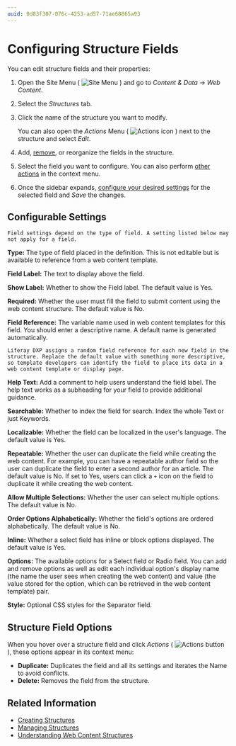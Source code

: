 ```yaml
---
uuid: 0d83f307-076c-4253-ad57-71ae68865a93
---
```

# Configuring Structure Fields

You can edit structure fields and their properties:

1. Open the Site Menu ( ![Site Menu](../../../images/icon-product-menu.png) ) and go to *Content & Data* &rarr; *Web Content*.

1. Select the *Structures* tab.

1. Click the name of the structure you want to modify.

    You can also open the *Actions* Menu ( ![Actions icon](../../../images/icon-actions.png) ) next to the structure and select *Edit*.

1. Add, [remove](#structure-field-options), or reorganize the fields in the structure.

1. Select the field you want to configure. You can also perform [other actions](#structure-field-options) in the context menu.

1. Once the sidebar expands, [configure your desired settings](#configurable-settings) for the selected field and *Save* the changes.

## Configurable Settings

```{important}
Field settings depend on the type of field. A setting listed below may not apply for a field.
```

**Type:** The type of field placed in the definition. This is not editable but is available to reference from a web content template.

**Field Label:** The text to display above the field.

**Show Label:** Whether to show the Field label. The default value is Yes.

**Required:** Whether the user must fill the field to submit content using the web content structure. The default value is No.

**Field Reference:** The variable name used in web content templates for this field. You should enter a descriptive name. A default name is generated automatically. 

```{tip}
Liferay DXP assigns a random field reference for each new field in the structure. Replace the default value with something more descriptive, so template developers can identify the field to place its data in a web content template or display page.
```

**Help Text:** Add a comment to help users understand the field label. The help text works as a subheading for your field to provide additional guidance.

**Searchable:** Whether to index the field for search. Index the whole Text or just Keywords.

**Localizable:** Whether the field can be localized in the user's language. The default value is Yes.

**Repeatable:** Whether the user can duplicate the field while creating the web content. For example, you can have a repeatable author field so the user can duplicate the field to enter a second author for an article. The default value is No. If set to Yes, users can click a `+` icon on the field to duplicate it while creating the web content.

**Allow Multiple Selections:** Whether the user can select multiple options. The default value is No.

**Order Options Alphabetically:** Whether the field's options are ordered alphabetically. The default value is No.

**Inline:** Whether a select field has inline or block options displayed. The default value is Yes.

**Options:** The available options for a Select field or Radio field. You can add and remove options as well as edit each individual option's display name (the name the user sees when creating the web content) and value (the value stored for the option, which can be retrieved in the web content template) pair.

**Style:** Optional CSS styles for the Separator field.

## Structure Field Options

When you hover over a structure field and click *Actions* ( ![Actions button](../../../images/icon-app-options.png) ), these options appear in its context menu:

* **Duplicate:** Duplicates the field and all its settings and iterates the Name to avoid conflicts.
* **Delete:** Removes the field from the structure.

## Related Information

* [Creating Structures](./creating-structures.md)
* [Managing Structures](./managing-structures.md)
* [Understanding Web Content Structures](./understanding-web-content-structures.md)
